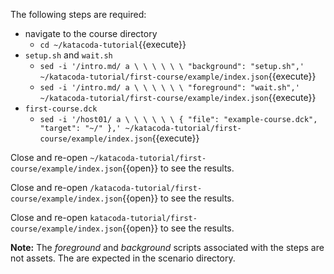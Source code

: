 
The following steps are required:
* navigate to the course directory
  * `cd ~/katacoda-tutorial`{{execute}}
* `setup.sh` and `wait.sh`
  * `sed -i '/intro.md/ a \ \ \ \ \ \ "background": "setup.sh",' ~/katacoda-tutorial/first-course/example/index.json`{{execute}}
  * `sed -i '/intro.md/ a \ \ \ \ \ \ "foreground": "wait.sh",' ~/katacoda-tutorial/first-course/example/index.json`{{execute}}
* `first-course.dck`
  * `sed -i '/host01/ a \ \ \ \ \ \ { "file": "example-course.dck", "target": "~/" },' ~/katacoda-tutorial/first-course/example/index.json`{{execute}}

Close and re-open `~/katacoda-tutorial/first-course/example/index.json`{{open}} to see the results.

Close and re-open `/katacoda-tutorial/first-course/example/index.json`{{open}} to see the results.

Close and re-open `katacoda-tutorial/first-course/example/index.json`{{open}} to see the results.

**Note:** The _foreground_ and _background_ scripts associated with the steps are not assets. The are expected in the scenario directory.